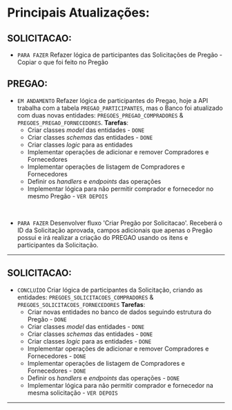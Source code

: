 # Principais Atualizações:


## SOLICITACAO:
- ``PARA FAZER`` Refazer lógica de participantes das Solicitações de Pregão - Copiar o que foi feito no Pregão

## PREGAO:

- ``EM ANDAMENTO`` Refazer lógica de participantes do Pregao, hoje a API trabalha com a tabela ``PREGAO_PARTICIPANTES``, mas o Banco foi atualizado com duas novas entidades: ``PREGOES_PREGAO_COMPRADORES`` & ``PREGOES_PREGAO_FORNECEDORES``.
**Tarefas**: 
    - Criar classes *model* das entidades - ``DONE``
    - Criar classes *schemas* das entidades - ``DONE``
    - Criar classes *logic* para as entidades
    - Implementar operações de adicionar e remover Compradores e Fornecedores
    - Implementar operações de listagem de Compradores e Fornecedores 
    - Definir os *handlers* e *endpoints* das operações 
    - Implementar lógica para não permitir comprador e fornecedor no mesmo Pregão - ``VER DEPOIS``

<BR>

- ``PARA FAZER`` Desenvolver fluxo 'Criar Pregão por Solicitacao'. Receberá o ID da Solicitação aprovada, campos adicionais que apenas o Pregão possui e irá realizar a criação do PREGAO usando os itens e participantes da Solicitação.

---

## SOLICITACAO:
- ``CONCLUÍDO`` Criar lógica de participantes da Solicitação, criando as entidades: ``PREGOES_SOLICITACOES_COMPRADORES`` & ``PREGOES_SOLICITACOES_FORNECEDORES``
**Tarefas**: 
    - Criar novas entidades no banco de dados seguindo estrutura do Pregão - ``DONE``
    - Criar classes *model* das entidades - ``DONE``
    - Criar classes *schemas* das entidades - ``DONE``
    - Criar classes *logic* para as entidades - ``DONE``
    - Implementar operações de adicionar e remover Compradores e Fornecedores - ``DONE``
    - Implementar operações de listagem de Compradores e Fornecedores  - ``DONE``
    - Definir os *handlers* e *endpoints* das operações  - ``DONE``
    - Implementar lógica para não permitir comprador e fornecedor na mesma solicitação - ``VER DEPOIS``
            
---